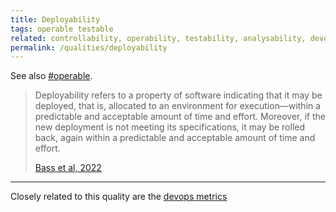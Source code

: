 ```yaml
---
title: Deployability
tags: operable testable
related: controllability, operability, testability, analysability, devops-metrics
permalink: /qualities/deployability
---
```



See also [#operable](/tag-operable). 



>Deployability refers to a property of software indicating that it may be deployed, that is, allocated to an environment for execution—within a predictable and acceptable amount of time and effort. 
>Moreover, if the new deployment is not meeting its specifications, it may be rolled back, again within a predictable and acceptable amount of time and effort. 
>
>[Bass et al, 2022](/references/#bass-swa-practice)

<hr class="with-no-margin"/>

Closely related to this quality are the [devops metrics](/qualities/devops-metrics)
